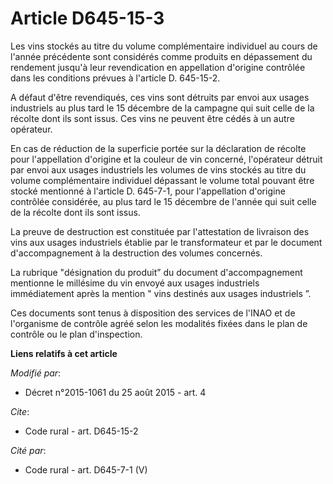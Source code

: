 # Article D645-15-3

Les vins stockés au titre du volume complémentaire individuel au cours de l'année précédente sont considérés comme produits
en dépassement du rendement jusqu'à leur revendication en appellation d'origine contrôlée dans les conditions prévues à
l'article D. 645-15-2. 

A défaut d'être revendiqués, ces vins sont détruits par envoi aux usages industriels au plus tard le 15 décembre de la
campagne qui suit celle de la récolte dont ils sont issus. Ces vins ne peuvent être cédés à un autre opérateur. 

En cas de réduction de la superficie portée sur la déclaration de récolte pour l'appellation d'origine et la couleur de vin
concerné, l'opérateur détruit par envoi aux usages industriels les volumes de vins stockés au titre du volume complémentaire
individuel dépassant le volume total pouvant être stocké mentionné à l'article D. 645-7-1, pour l'appellation d'origine
contrôlée considérée, au plus tard le 15 décembre de l'année qui suit celle de la récolte dont ils sont issus. 

La preuve de destruction est constituée par l'attestation de livraison des vins aux usages industriels établie par le
transformateur et par le document d'accompagnement à la destruction des volumes concernés. 

La rubrique "désignation du produit” du document d'accompagnement mentionne le millésime du vin envoyé aux usages industriels
immédiatement après la mention " vins destinés aux usages industriels ”. 

Ces documents sont tenus à disposition des services de l'INAO et de l'organisme de contrôle agréé selon les modalités fixées
dans le plan de contrôle ou le plan d'inspection.

**Liens relatifs à cet article**

_Modifié par_:

  - Décret n°2015-1061 du 25 août 2015 - art. 4

_Cite_:

  - Code rural - art. D645-15-2

_Cité par_:

  - Code rural - art. D645-7-1 (V)
